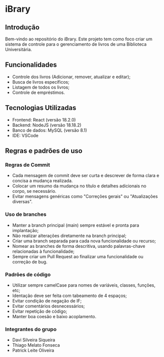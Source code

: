 # iBrary

## Introdução

Bem-vindo ao repositório do iBrary. Este projeto tem como foco criar um sistema de controle para o gerenciamento de livros de uma Biblioteca Universitária.

## Funcionalidades

- Controle dos livros (Adicionar, remover, atualizar e editar);
- Busca de livros específicos;
- Listagem de todos os livros;
- Controle de empréstimos.

## Tecnologias Utilizadas

- Frontend: React (versão 18.2.0)
- Backend: NodeJS (versão 18.18.2)
- Banco de dados: MySQL (versão 8.1)
- IDE: VSCode

## Regras e padrões de uso

### Regras de Commit

- Cada mensagem de commit deve ser curta e descrever de forma clara e concisa a mudança realizada.
- Colocar um resumo da mudança no título e detalhes adicionais no corpo, se necessário.
- Evitar mensagens genéricas como "Correções gerais" ou "Atualizações diversas".

### Uso de branches

- Manter a branch principal (main) sempre estável e pronta para implantação;
- Não realizar alterações diretamente na branch principal;
- Criar uma branch separada para cada nova funcionalidade ou recurso;
- Nomear as branches de forma descritiva, usando palavras-chave relacionadas à funcionalidade;
- Sempre criar um Pull Request ao finalizar uma funcionalidade ou correção de bug.

### Padrões de código

- Utilizar sempre camelCase para nomes de variáveis, classes, funções, etc;
- Identação deve ser feita com tabeamento de 4 espaços;
- Evitar condição de negação de IF;
- Evitar comentários desnecessários;
- Evitar repetição de código;
- Manter boa coesão e baixo acoplamento.

### Integrantes do grupo
- Davi Silveira Siqueira
- Thiago Melato Fonseca
- Patrick Leite Oliveira
